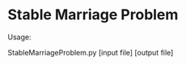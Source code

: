 # Stable Marriage Problem

<p>Usage:</p>
<p>StableMarriageProblem.py [input file] [output file]</p>

